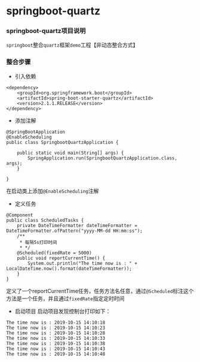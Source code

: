 # springboot-quartz

### springboot-quartz项目说明
`springboot`整合`quartz`框架`demo`工程【非动态整合方式】

### 整合步骤
- 引入依赖
```
<dependency>
    <groupId>org.springframework.boot</groupId>
    <artifactId>spring-boot-starter-quartz</artifactId>
    <version>2.1.1.RELEASE</version>
</dependency>
```
- 添加注解
```
@SpringBootApplication
@EnableScheduling
public class SpringbootQuartzApplication {

    public static void main(String[] args) {
        SpringApplication.run(SpringbootQuartzApplication.class, args);
    }

}
```
在启动类上添加`@EnableScheduling`注解
- 定义任务
```
@Component
public class ScheduledTasks {
    private DateTimeFormatter dateTimeFormatter = DateTimeFormatter.ofPattern("yyyy-MM-dd HH:mm:ss");
    /**
     * 每隔5s打印时间
     * */
    @Scheduled(fixedRate = 5000)
    public void reportCurrentTime() {
        System.out.println("The time now is : " + LocalDateTime.now().format(dateTimeFormatter));
    }
}
```
定义了一个reportCurrentTime任务，任务方法名任意，通过`@Scheduled`标注这个方法是一个任务，并且通过`fixedRate`指定定时时间
- 启动项目
启动项目发现控制台打印如下：
```
The time now is : 2019-10-15 14:10:18
The time now is : 2019-10-15 14:10:23
The time now is : 2019-10-15 14:10:28
The time now is : 2019-10-15 14:10:33
The time now is : 2019-10-15 14:10:38
The time now is : 2019-10-15 14:10:43
The time now is : 2019-10-15 14:10:48
```